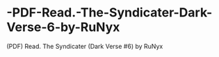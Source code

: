 # -PDF-Read.-The-Syndicater-Dark-Verse-6-by-RuNyx
(PDF) Read. The Syndicater (Dark Verse #6) by RuNyx
